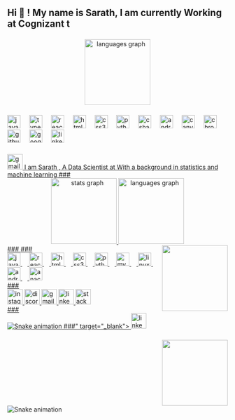 <h2 align="left">Hi 👋 ! My name is  Sarath, I am currently   Working at Cognizant t</h2>

###

<div align="center">
  <img src="https://github-readme-stats.vercel.app/api/top-langs?username=sarath383&locale=en&hide_title=false&layout=compact&card_width=320&langs_count=5&theme=dracula&hide_border=false" height="150" alt="languages graph"  />
</div>

###

<div align="left">
  <img src="https://cdn.jsdelivr.net/gh/devicons/devicon/icons/javascript/javascript-original.svg" height="30" alt="javascript logo"  />
  <img width="12" />
  <img src="https://cdn.jsdelivr.net/gh/devicons/devicon/icons/typescript/typescript-original.svg" height="30" alt="typescript logo"  />
  <img width="12" />
  <img src="https://cdn.jsdelivr.net/gh/devicons/devicon/icons/react/react-original.svg" height="30" alt="react logo"  />
  <img width="12" />
  <img src="https://cdn.jsdelivr.net/gh/devicons/devicon/icons/html5/html5-original.svg" height="30" alt="html5 logo"  />
  <img width="12" />
  <img src="https://cdn.jsdelivr.net/gh/devicons/devicon/icons/css3/css3-original.svg" height="30" alt="css3 logo"  />
  <img width="12" />
  <img src="https://cdn.jsdelivr.net/gh/devicons/devicon/icons/python/python-original.svg" height="30" alt="python logo"  />
  <img width="12" />
  <img src="https://cdn.jsdelivr.net/gh/devicons/devicon/icons/csharp/csharp-original.svg" height="30" alt="csharp logo"  />
  <img width="12" />
  <img src="https://cdn.jsdelivr.net/gh/devicons/devicon/icons/android/android-original.svg" height="30" alt="android logo"  />
  <img width="12" />
  <img src="https://cdn.jsdelivr.net/gh/devicons/devicon/icons/canva/canva-original.svg" height="30" alt="canva logo"  />
  <img width="12" />
  <img src="https://cdn.jsdelivr.net/gh/devicons/devicon/icons/chrome/chrome-original.svg" height="30" alt="chrome logo"  />
  <img width="12" />
  <img src="https://cdn.jsdelivr.net/gh/devicons/devicon/icons/github/github-original.svg" height="30" alt="github logo"  />
  <img width="12" />
  <img src="https://cdn.jsdelivr.net/gh/devicons/devicon/icons/google/google-original.svg" height="30" alt="google logo"  />
  <img width="12" />
  <img src="https://cdn.jsdelivr.net/gh/devicons/devicon/icons/linkedin/linkedin-original.svg" height="30" alt="linkedin logo"  />
</div>

###

<div align="left">
  <a href="sarathsathyababu2004@gmail.com" target="_blank">
    <img src="https://img.shields.io/static/v1?message=Gmail&logo=gmail&label=&color=D14836&logoColor=white&labelColor=&style=for-the-badge" height="35" alt="gmail logo"  />
  </a>
  <a href="<h2 align="left">I am Sarath , A Data Scientist at  With a background in statistics and machine learning</h2>  
###  <div align="center">   <img src="https://github-readme-stats.vercel.app/api?username=sarath383&hide_title=false&hide_rank=false&show_icons=true&include_all_commits=true&count_private=true&disable_animations=false&theme=dracula&locale=en&hide_border=false" height="150" alt="stats graph"  />   <img src="https://github-readme-stats.vercel.app/api/top-langs?username=sarath383&locale=en&hide_title=false&layout=compact&card_width=320&langs_count=5&theme=dracula&hide_border=false" height="150" alt="languages graph"  /> </div>  
###  <img align="right" height="150" src="https://user-images.githubusercontent.com/74038190/213760710-201a57d2-95f1-45c7-b910-44faf209d2f8.gif"  />  
###  <div align="left">   <img src="https://cdn.jsdelivr.net/gh/devicons/devicon/icons/javascript/javascript-original.svg" height="30" alt="javascript logo"  />   <img width="12" />   <img src="https://cdn.jsdelivr.net/gh/devicons/devicon/icons/react/react-original.svg" height="30" alt="react logo"  />   <img width="12" />   <img src="https://cdn.jsdelivr.net/gh/devicons/devicon/icons/html5/html5-original.svg" height="30" alt="html5 logo"  />   <img width="12" />   <img src="https://cdn.jsdelivr.net/gh/devicons/devicon/icons/css3/css3-original.svg" height="30" alt="css3 logo"  />   <img width="12" />   <img src="https://cdn.jsdelivr.net/gh/devicons/devicon/icons/python/python-original.svg" height="30" alt="python logo"  />   <img width="12" />   <img src="https://cdn.jsdelivr.net/gh/devicons/devicon/icons/mysql/mysql-original.svg" height="30" alt="mysql logo"  />   <img width="12" />   <img src="https://cdn.jsdelivr.net/gh/devicons/devicon/icons/linux/linux-original.svg" height="30" alt="linux logo"  />   <img width="12" />   <img src="https://cdn.jsdelivr.net/gh/devicons/devicon/icons/android/android-original.svg" height="30" alt="android logo"  />   <img width="12" />   <img src="https://cdn.jsdelivr.net/gh/devicons/devicon/icons/anaconda/anaconda-original.svg" height="30" alt="anaconda logo"  /> </div>  
###  <div align="left">   <img src="https://img.shields.io/static/v1?message=Instagram&logo=instagram&label=&color=E4405F&logoColor=white&labelColor=&style=for-the-badge" height="35" alt="instagram logo"  />   <img src="https://img.shields.io/static/v1?message=Discord&logo=discord&label=&color=7289DA&logoColor=white&labelColor=&style=for-the-badge" height="35" alt="discord logo"  />   <img src="https://img.shields.io/static/v1?message=Gmail&logo=gmail&label=&color=D14836&logoColor=white&labelColor=&style=for-the-badge" height="35" alt="gmail logo"  />   <img src="https://img.shields.io/static/v1?message=LinkedIn&logo=linkedin&label=&color=0077B5&logoColor=white&labelColor=&style=for-the-badge" height="35" alt="linkedin logo"  />   <img src="https://img.shields.io/static/v1?message=Stackoverflow&logo=stackoverflow&label=&color=FE7A16&logoColor=white&labelColor=&style=for-the-badge" height="35" alt="stackoverflow logo"  /> </div>  
###  <br clear="both">  <img src="https://raw.githubusercontent.com/sarath383/sarath383/output/snake.svg" alt="Snake animation" />  
###" target="_blank">
    <img src="https://img.shields.io/static/v1?message=LinkedIn&logo=linkedin&label=&color=0077B5&logoColor=white&labelColor=&style=for-the-badge" height="35" alt="linkedin logo"  />
  </a>
</div>

###

<img align="right" height="150" src="https://i.imgflip.com/65efzo.gif"  />

###

<br clear="both">

<img src="https://raw.githubusercontent.com/sarath383/sarath383/output/snake.svg" alt="Snake animation" />

###
